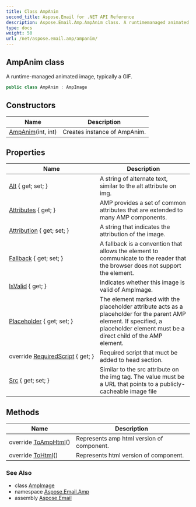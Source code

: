 ```yaml
---
title: Class AmpAnim
second_title: Aspose.Email for .NET API Reference
description: Aspose.Email.Amp.AmpAnim class. A runtimemanaged animated image typically a GIF
type: docs
weight: 50
url: /net/aspose.email.amp/ampanim/
---
```

## AmpAnim class

A runtime-managed animated image, typically a GIF.

```csharp
public class AmpAnim : AmpImage
```

## Constructors

| Name | Description |
| --- | --- |
| [AmpAnim](ampanim/)(int, int) | Creates instance of AmpAnim. |

## Properties

| Name | Description |
| --- | --- |
| [Alt](../../aspose.email.amp/ampimage/alt/) { get; set; } | A string of alternate text, similar to the alt attribute on img. |
| [Attributes](../../aspose.email.amp/ampcomponent/attributes/) { get; } | AMP provides a set of common attributes that are extended to many AMP components. |
| [Attribution](../../aspose.email.amp/ampanim/attribution/) { get; set; } | A string that indicates the attribution of the image. |
| [Fallback](../../aspose.email.amp/ampcomponent/fallback/) { get; set; } | A fallback is a convention that allows the element to communicate to the reader that the browser does not support the element. |
| [IsValid](../../aspose.email.amp/ampimage/isvalid/) { get; } | Indicates whether this image is valid of AmpImage. |
| [Placeholder](../../aspose.email.amp/ampcomponent/placeholder/) { get; set; } | The element marked with the placeholder attribute acts as a placeholder for the parent AMP element. If specified, a placeholder element must be a direct child of the AMP element. |
| override [RequiredScript](../../aspose.email.amp/ampanim/requiredscript/) { get; } | Required script that muct be added to head section. |
| [Src](../../aspose.email.amp/ampimage/src/) { get; set; } | Similar to the src attribute on the img tag. The value must be a URL that points to a publicly-cacheable image file |

## Methods

| Name | Description |
| --- | --- |
| override [ToAmpHtml](../../aspose.email.amp/ampanim/toamphtml/)() | Represents amp html version of component. |
| override [ToHtml](../../aspose.email.amp/ampimage/tohtml/)() | Represents html version of component. |

### See Also

* class [AmpImage](../ampimage/)
* namespace [Aspose.Email.Amp](../../aspose.email.amp/)
* assembly [Aspose.Email](../../)


